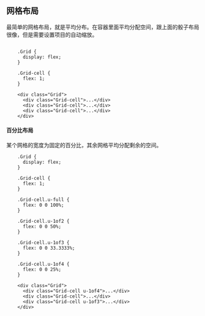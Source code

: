

## 网格布局

最简单的网格布局，就是平均分布。在容器里面平均分配空间，跟上面的骰子布局很像，但是需要设置项目的自动缩放。


```

	.Grid {
	  display: flex;
	}

	.Grid-cell {
	  flex: 1;
	}

	<div class="Grid">
	  <div class="Grid-cell">...</div>
	  <div class="Grid-cell">...</div>
	  <div class="Grid-cell">...</div>
	</div>

```


#### 百分比布局

某个网格的宽度为固定的百分比，其余网格平均分配剩余的空间。


```
	.Grid {
	  display: flex;
	}

	.Grid-cell {
	  flex: 1;
	}

	.Grid-cell.u-full {
	  flex: 0 0 100%;
	}

	.Grid-cell.u-1of2 {
	  flex: 0 0 50%;
	}

	.Grid-cell.u-1of3 {
	  flex: 0 0 33.3333%;
	}

	.Grid-cell.u-1of4 {
	  flex: 0 0 25%;
	}

	<div class="Grid">
	  <div class="Grid-cell u-1of4">...</div>
	  <div class="Grid-cell">...</div>
	  <div class="Grid-cell u-1of3">...</div>
	</div>

```
